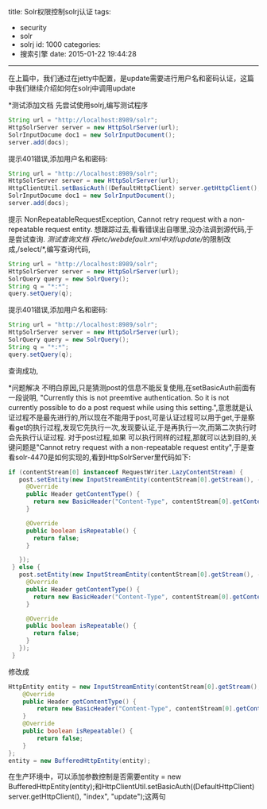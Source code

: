 title: Solr权限控制solrj认证
tags:
  - security
  - solr
  - solrj
id: 1000
categories:
  - 搜索引擎
date: 2015-01-22 19:44:28
---

在上篇中，我们通过在jetty中配置，是update需要进行用户名和密码认证，这篇中我们继续介绍如何在solrj中调用update

*测试添加文档 
先尝试使用solrj,编写测试程序 
``` java
String url = "http://localhost:8989/solr"; 
HttpSolrServer server = new HttpSolrServer(url); 
SolrInputDocume doc1 = new SolrInputDocument(); 
server.add(docs); 
```
提示401错误,添加用户名和密码: 
``` java
String url = "http://localhost:8989/solr"; 
HttpSolrServer server = new HttpSolrServer(url); 
HttpClientUtil.setBasicAuth((DefaultHttpClient) server.getHttpClient(), "index", "update"); 
SolrInputDocume doc1 = new SolrInputDocument(); 
server.add(docs); 
```
提示 NonRepeatableRequestException, Cannot retry request with a non-repeatable request entity. 想跟踪过去,看看错误出自哪里,没办法调到源代码,于是尝试查询. 
*测试查询文档 
将etc/webdefault.xml中对<url-pattern>/update/*</url-pattern>的限制改成,<url-pattern>/select/*</url-pattern>,编写查询代码, 
``` java
String url = "http://localhost:8989/solr"; 
HttpSolrServer server = new HttpSolrServer(url); 
SolrQuery query = new SolrQuery(); 
String q = "*:*"; 
query.setQuery(q); 
```
提示401错误,添加用户名和密码: 
``` java
String url = "http://localhost:8989/solr"; 
HttpSolrServer server = new HttpSolrServer(url); 
SolrQuery query = new SolrQuery(); 
String q = "*:*"; 
query.setQuery(q); 
```
查询成功, 

*问题解决 
不明白原因,只是猜测post的信息不能反复使用,在setBasicAuth前面有一段说明, "Currently this is not preemtive authentication. So it is not currently possible to do a post request while using this setting.",意思就是认证过程不是最先进行的,所以现在不能用于post,可是认证过程可以用于get,于是察看get的执行过程,发现它先执行一次,发现要认证,于是再执行一次,而第二次执行时会先执行认证过程. 对于post过程,如果 可以执行同样的过程,那就可以达到目的,关键问题是"Cannot retry request with a non-repeatable request entity",于是查看solr-4470是如何实现的,看到HttpSolrServer里代码如下: 
 ``` java
 if (contentStream[0] instanceof RequestWriter.LazyContentStream) {
    post.setEntity(new InputStreamEntity(contentStream[0].getStream(), -1) {
      @Override
      public Header getContentType() {
        return new BasicHeader("Content-Type", contentStream[0].getContentType());
      }

      @Override
      public boolean isRepeatable() {
        return false;
      }

    });
  } else {
    post.setEntity(new InputStreamEntity(contentStream[0].getStream(), -1) {
      @Override
      public Header getContentType() {
        return new BasicHeader("Content-Type", contentStream[0].getContentType());
      }

      @Override
      public boolean isRepeatable() {
        return false;
      }
    });
  }
 ```
修改成 
 ``` java
 HttpEntity entity = new InputStreamEntity(contentStream[0].getStream(), -1) {
     @Override
     public Header getContentType() {
         return new BasicHeader("Content-Type", contentStream[0].getContentType());
     }
     @Override
     public boolean isRepeatable() {
         return false;
     }  
 };
 entity = new BufferedHttpEntity(entity);
 ```

在生产环境中，可以添加参数控制是否需要entity = new BufferedHttpEntity(entity);和HttpClientUtil.setBasicAuth((DefaultHttpClient) server.getHttpClient(), "index", "update");这两句
